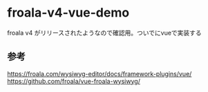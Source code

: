 # froala-v4-vue-demo
froala v4 がリリースされたようなので確認用。ついでにvueで実装する

## 参考
https://froala.com/wysiwyg-editor/docs/framework-plugins/vue/  
https://github.com/froala/vue-froala-wysiwyg/
